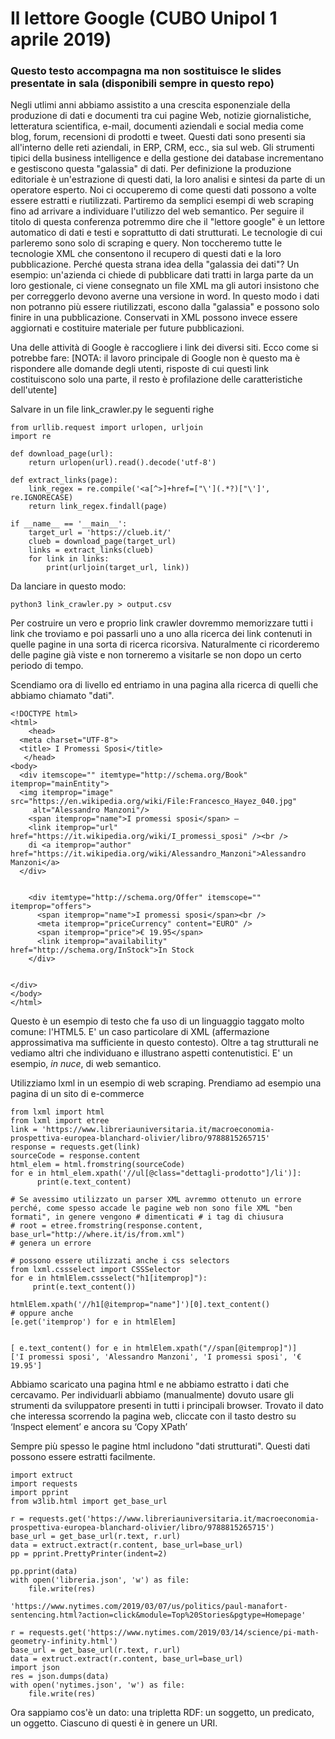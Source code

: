 # Il lettore Google (CUBO Unipol 1 aprile 2019)
### Questo testo accompagna ma non sostituisce le slides presentate in sala (disponibili sempre in questo repo) 
Negli utlimi anni abbiamo assistito a una crescita esponenziale della produzione di dati e documenti tra cui pagine Web, notizie giornalistiche, letteratura scientifica, e-mail, documenti aziendali e social media come blog, forum, recensioni di prodotti e tweet. 
Questi dati sono presenti sia all'interno delle reti aziendali, in ERP, CRM, ecc., sia sul web. 
Gli strumenti tipici della business intelligence e della gestione dei database incrementano e gestiscono questa "galassia" di dati. Per definizione la produzione editoriale è un'estrazione di questi dati, la loro analisi e sintesi da parte di un operatore esperto.
Noi ci occuperemo di come questi dati possono a volte essere estratti e riutilizzati. Partiremo da semplici esempi di web scraping fino ad arrivare a individuare l'utilizzo del web semantico.
Per seguire il titolo di questa conferenza potremmo dire che il "lettore google" è un lettore automatico di dati e testi e soprattutto di dati strutturati.
Le tecnologie di cui parleremo sono solo di scraping e query. Non toccheremo tutte le tecnologie XML che consentono il recupero di questi dati e la loro pubblicazione. 
Perché questa strana idea della "galassia dei dati"?
Un esempio: un'azienda ci chiede di pubblicare dati tratti in larga parte da un loro gestionale, ci viene consegnato un file XML ma gli autori insistono che per correggerlo devono averne una versione in word. In questo modo i dati non potranno più essere riutilizzati, escono dalla "galassia" e possono solo finire in una pubblicazione. Conservati in XML possono invece essere aggiornati e costituire materiale per future pubblicazioni.


Una delle attività di Google è raccogliere i link dei diversi siti. Ecco come si potrebbe fare: [NOTA: il lavoro principale di Google non è questo ma è rispondere alle domande degli utenti, risposte di cui questi link costituiscono solo una parte, il resto è profilazione delle caratteristiche dell'utente]

Salvare in un file link_crawler.py le seguenti righe
```
from urllib.request import urlopen, urljoin
import re

def download_page(url):
    return urlopen(url).read().decode('utf-8')

def extract_links(page):
    link_regex = re.compile('<a[^>]+href=["\'](.*?)["\']', re.IGNORECASE)
    return link_regex.findall(page)

if __name__ == '__main__':
    target_url = 'https://clueb.it/'
    clueb = download_page(target_url)
    links = extract_links(clueb)
    for link in links:
        print(urljoin(target_url, link))
```   
Da lanciare in questo modo:
```
python3 link_crawler.py > output.csv
```

Per costruire un vero e proprio link crawler dovremmo memorizzare tutti i link che troviamo e poi passarli uno a uno alla ricerca dei link contenuti in quelle pagine in una sorta di ricerca ricorsiva. Naturalmente ci ricorderemo delle pagine già viste e non torneremo a visitarle se non dopo un certo periodo di tempo.

Scendiamo ora di livello ed entriamo in una pagina alla ricerca di quelli che abbiamo chiamato "dati".
```
<!DOCTYPE html> 
<html> 
    <head>
  <meta charset="UTF-8">
  <title> I Promessi Sposi</title>
   </head>
<body>
  <div itemscope="" itemtype="http://schema.org/Book" itemprop="mainEntity">
  <img itemprop="image" src="https://en.wikipedia.org/wiki/File:Francesco_Hayez_040.jpg"
     alt="Alessandro Manzoni"/>
    <span itemprop="name">I promessi sposi</span> —
    <link itemprop="url" href="https://it.wikipedia.org/wiki/I_promessi_sposi" /><br />
    di <a itemprop="author" href="https://it.wikipedia.org/wiki/Alessandro_Manzoni">Alessandro Manzoni</a>
  </div>
  

    <div itemtype="http://schema.org/Offer" itemscope="" itemprop="offers">
      <span itemprop="name">I promessi sposi</span><br />
      <meta itemprop="priceCurrency" content="EURO" />
      <span itemprop="price">€ 19.95</span>
      <link itemprop="availability" href="http://schema.org/InStock">In Stock
    </div>
   
  
</div>
</body>
</html>

```
Questo è un esempio di testo che fa uso di un linguaggio taggato molto comune: l'HTML5. E' un caso particolare di XML (affermazione approssimativa ma sufficiente in questo contesto).
Oltre a tag strutturali ne vediamo altri che individuano e illustrano aspetti contenutistici. E' un esempio, *in nuce*,  di web semantico.

Utilizziamo lxml in un esempio di web scraping. 
Prendiamo ad esempio una pagina di un sito di e-commerce 

```
from lxml import html
from lxml import etree
link = 'https://www.libreriauniversitaria.it/macroeconomia-prospettiva-europea-blanchard-olivier/libro/9788815265715'
response = requests.get(link)
sourceCode = response.content
html_elem = html.fromstring(sourceCode)
for e in html_elem.xpath('//ul[@class="dettagli-prodotto"]/li')]:
      print(e.text_content)

# Se avessimo utilizzato un parser XML avremmo ottenuto un errore perché, come spesso accade le pagine web non sono file XML "ben formati", in genere vengono # dimenticati # i tag di chiusura
# root = etree.fromstring(response.content, base_url="http://where.it/is/from.xml") 
# genera un errore

# possono essere utilizzati anche i css selectors
from lxml.cssselect import CSSSelector
for e in htmlElem.cssselect("h1[itemprop]"):
     print(e.text_content())

htmlElem.xpath('//h1[@itemprop="name"]')[0].text_content()
# oppure anche
[e.get('itemprop') for e in htmlElem]


[ e.text_content() for e in htmlElem.xpath("//span[@itemprop]")]
['I promessi sposi', 'Alessandro Manzoni', 'I promessi sposi', '€ 19.95']

``` 
Abbiamo scaricato una pagina html e ne abbiamo estratto i dati che cercavamo. Per individuarli abbiamo (manualmente) dovuto usare gli strumenti da sviluppatore presenti in tutti i principali browser. Trovato il dato che interessa scorrendo la pagina web, cliccate con il tasto destro su ‘Inspect element’ e ancora su ‘Copy XPath’

Sempre più spesso le pagine html includono "dati strutturati". Questi dati possono essere estratti facilmente.

```
import extruct
import requests
import pprint
from w3lib.html import get_base_url

r = requests.get('https://www.libreriauniversitaria.it/macroeconomia-prospettiva-europea-blanchard-olivier/libro/9788815265715')
base_url = get_base_url(r.text, r.url)
data = extruct.extract(r.content, base_url=base_url)
pp = pprint.PrettyPrinter(indent=2)

pp.pprint(data)
with open('libreria.json', 'w') as file:
    file.write(res)
```
```
'https://www.nytimes.com/2019/03/07/us/politics/paul-manafort-sentencing.html?action=click&module=Top%20Stories&pgtype=Homepage'

r = requests.get('https://www.nytimes.com/2019/03/14/science/pi-math-geometry-infinity.html')
base_url = get_base_url(r.text, r.url)
data = extruct.extract(r.content, base_url=base_url)
import json
res = json.dumps(data)
with open('nytimes.json', 'w') as file:
    file.write(res)
```  
Ora sappiamo cos'è un dato: una tripletta RDF: un soggetto, un predicato, un oggetto. Ciascuno di questi è in genere un URI.
